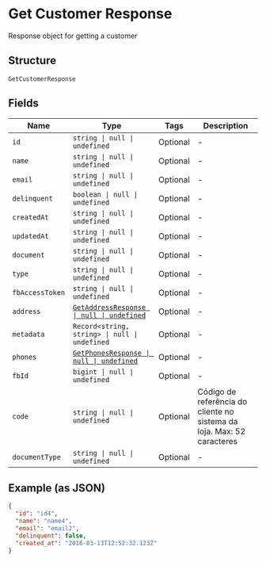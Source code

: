 
# Get Customer Response

Response object for getting a customer

## Structure

`GetCustomerResponse`

## Fields

| Name | Type | Tags | Description |
|  --- | --- | --- | --- |
| `id` | `string \| null \| undefined` | Optional | - |
| `name` | `string \| null \| undefined` | Optional | - |
| `email` | `string \| null \| undefined` | Optional | - |
| `delinquent` | `boolean \| null \| undefined` | Optional | - |
| `createdAt` | `string \| null \| undefined` | Optional | - |
| `updatedAt` | `string \| null \| undefined` | Optional | - |
| `document` | `string \| null \| undefined` | Optional | - |
| `type` | `string \| null \| undefined` | Optional | - |
| `fbAccessToken` | `string \| null \| undefined` | Optional | - |
| `address` | [`GetAddressResponse \| null \| undefined`](../../doc/models/get-address-response.md) | Optional | - |
| `metadata` | `Record<string, string> \| null \| undefined` | Optional | - |
| `phones` | [`GetPhonesResponse \| null \| undefined`](../../doc/models/get-phones-response.md) | Optional | - |
| `fbId` | `bigint \| null \| undefined` | Optional | - |
| `code` | `string \| null \| undefined` | Optional | Código de referência do cliente no sistema da loja. Max: 52 caracteres |
| `documentType` | `string \| null \| undefined` | Optional | - |

## Example (as JSON)

```json
{
  "id": "id4",
  "name": "name4",
  "email": "email2",
  "delinquent": false,
  "created_at": "2016-03-13T12:52:32.123Z"
}
```

